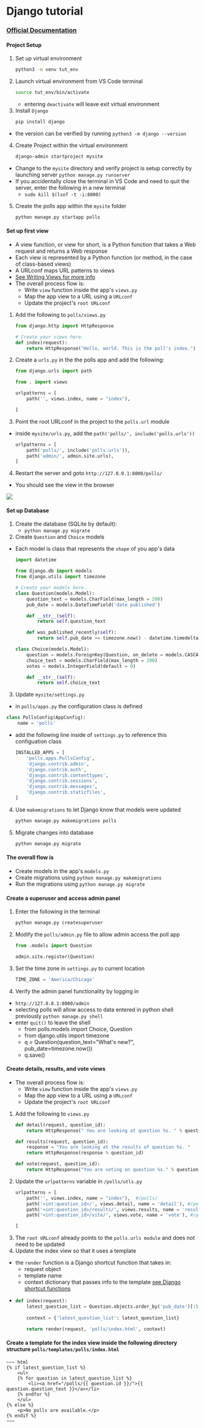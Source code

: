 # Django tutorial
### <a href = "https://docs.djangoproject.com/en/3.0/intro/tutorial01/"> Official Documentation </a>
#### Project Setup 
1) Set up virtual environment
    ~~~ bash
    python3 -m venv tut_env
    ~~~
2) Launch virtual environment from VS Code terminal
    ~~~ bash
    source tut_env/bin/activate
    ~~~
    - entering `deactivate` will leave exit virtual environment 
3) Install `Django` 
    ~~~ bash
    pip install django
    ~~~
- the version can be verified by running `python3 -m django --version`
4) Create Project within the virtual environment
    ~~~ bash
    django-admin startproject mysite
    ~~~
- Change to the `mysite` directory and verify project is setup correctly by launching server `python manage.py runserver`
- If you accidentally close the terminal in VS Code and need to quit the server, enter the following in a new terminal
    - `sudo kill $(lsof -t -i:8000)` 
5) Create the polls app within the `mysite` folder
    ~~~ bash
    python manage.py startapp polls
    ~~~

#### Set up first view
- A view function, or view for short, is a Python function that takes a Web request and returns a Web response
- Each view is represented by a Python function (or method, in the case of class-based views)
- A URLconf maps URL patterns to views
- <a href = "https://docs.djangoproject.com/en/3.0/topics/http/views/" > See Writing Views for more info </a>
- The overall process flow is:
    - Write `view` function inside the app's `views.py`
    - Map the app view to a URL using a `URLconf` 
    - Update the project's `root URLconf`
1) Add the following to `polls/views.py`
    ~~~ py
    from django.http import HttpResponse

    # Create your views here.
    def index(request):
        return HttpResponse("Hello, world. This is the poll's index.")
    ~~~
2) Create a `urls.py` in the the polls app and add the following:
    ~~~ py
    from django.urls import path

    from . import views

    urlpatterns = [
        path('', views.index, name = "index"),

    ]
    ~~~

 3) Point the root URLconf in the project to the `polls.url` module 
 - inside `mysite/urls.py`, add the `path('polls/', include('polls.urls'))`
    ~~~ py
    urlpatterns = [
        path('polls/', include('polls.urls')),
        path('admin/', admin.site.urls),
    ]
    ~~~
4) Restart the server and goto `http://127.0.0.1:8000/polls/`
- You should see the view in the browser
<img src = "polls_view.png"/>

#### Set up Database
1) Create the database (SQLite by default):
    - `python manage.py migrate`
2) Create `Question` and `Choice` models
- Each model is  class that represents the `shape` of you app's data
    ~~~ py
    import datetime

    from django.db import models
    from django.utils import timezone

    # Create your models here.
    class Question(models.Model):
        question_text = models.CharField(max_length = 200)
        pub_date = models.DateTimeField('date published')

        def __str__(self):
            return self.question_text

        def was_published_recently(self):
            return self.pub_date >= timezone.now() - datetime.timedelta(days=1)    

    class Choice(models.Model):
        question = models.ForeignKey(Question, on_delete = models.CASCADE)
        choice_text = models.CharField(max_length = 200)
        votes = models.IntegerField(default = 0)    

        def __str__(self):
            return self.choice_text  
    ~~~
3) Update `mysite/settings.py`
- in `polls/apps.py` the configuration class is defined
~~~ py
class PollsConfig(AppConfig):
    name = 'polls'
~~~
- add the following line inside of `settings.py` to reference this configuation class
    ~~~ py
    INSTALLED_APPS = [
        'polls.apps.PollsConfig',
        'django.contrib.admin',
        'django.contrib.auth',
        'django.contrib.contenttypes',
        'django.contrib.sessions',
        'django.contrib.messages',
        'django.contrib.staticfiles',
    ]
    ~~~
4) Use `makemigrations` to let Django know that models were updated
    ~~~ bash
    python manage.py makemigrations polls
    ~~~
5) Migrate changes into database
    ~~~ bash
    python manage.py migrate    
    ~~~
#### The overall flow is
- Create models in the app's `models.py`
- Create migrations using `python manage.py makemigrations`
- Run the migrations using `python manage.py migrate`

#### Create a superuser and access admin panel
1) Enter the following in the terminal
    ~~~ bash
    python manage.py createsuperuser
    ~~~
2) Modify the `polls/admin.py` file to allow admin access the poll app
    ~~~ py
    from .models import Question

    admin.site.register(Question)
    ~~~
3) Set the time zone in `settings.py` to current location 
    ~~~ py
    TIME_ZONE = 'America/Chicago'
    ~~~
4) Verify the admin panel functionality by logging in
-  `http://127.0.0.1:8000/admin`
- selecting polls will allow access to data entered in python shell previously `python manage.py shell`
- enter `quit()` to leave the shell
    - from polls.models import Choice, Question
    - from django.utils import timezone
    - q = Question(question_text="What's new?", pub_date=timezone.now())  
    - q.save()  
#### Create details, results, and vote views
- The overall process flow is:
    - Write `view` function inside the app's `views.py`
    - Map the app view to a URL using a `URLconf` 
    - Update the project's `root URLconf`    
1) Add the following to `views.py`
    ~~~ py
    def detail(request, question_id):
        return HttpResponse(" You are looking at question %s. " % question_id)

    def results(request, question_id):
        response = "You are looking at the results of question %s. "
        return HttpResponse(response % question_id)

    def vote(request, question_id):
        return HttpResponse("You are voting on question %s." % question_id)
    ~~~  
2) Update the `urlpatterns` variable in `/polls/utls.py`
    ~~~ py
    urlpatterns = [
        path('', views.index, name = "index"),  #/polls/
        path('<int:question_id>/', views.detail, name = 'detail'), #/polls/4/
        path('<int:question_id>/results/', views.results, name = 'results'), #/polls/2/results/
        path('<int:question_id>/vite/', views.vote, name = 'vote'), #/polls/3/vote/

    ]
    ~~~
3) The `root URLconf` already points to the `polls.urls module` and does not need to be updated
4) Update the index view so that it uses a template
- the `render` function is a Django shortcut function that takes in:
    - request object
    - template name
    - context dictionary that passes info to the template 
<a href = "https://docs.djangoproject.com/en/3.0/topics/http/shortcuts/#django.shortcuts.render">see Django shortcut functions</a>
- 
    ~~~ py
    def index(request):
        latest_question_list = Question.objects.order_by('pub_date')[:5]
        
        context = {'latest_question_list': latest_question_list}

        return render(request, 'polls/index.html', context)
    ~~~
#### Create a template for the index view inside the following directory structure `polls/templates/polls/index.html`
    ~~~ html
    {% if latest_question_list %}
        <ul>
        {% for question in latest_question_list %}
            <li><a href="/polls/{{ question.id }}/">{{ question.question_text }}</a></li>
        {% endfor %}
        </ul>
    {% else %}
        <p>No polls are available.</p>
    {% endif %}
    ~~~




